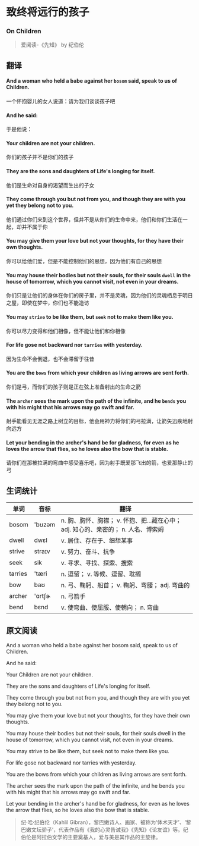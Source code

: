 # 致终将远行的孩子
### On Children
>爱阅读-《先知》 by 纪伯伦

## 翻译
#### And a woman who held a babe against her `bosom` said, speak to us of Children.
一个怀抱婴儿的女人说道：请为我们谈谈孩子吧
#### And he said:
于是他说：
#### Your children are not your children.
你们的孩子并不是你们的孩子
#### They are the sons and daughters of Life's longing for itself.
他们是生命对自身的渴望而生出的子女
#### They come through you but not from you, and though they are with you yet they belong not to you.
他们通过你们来到这个世界，但并不是从你们的生命中来，他们和你们生活在一起，却并不属于你
#### You may give them your love but not your thoughts, for they have their own thoughts.
你可以给他们爱，但是不能控制他们的思想，因为他们有自己的思想
#### You may house their bodies but not their souls, for their souls `dwell` in the house of tomorrow, which you cannot visit, not even in your dreams.
你们只是让他们的身体在你们的房子里，并不是灵魂，因为他们的灵魂栖息于明日之屋，即使在梦中，你们也不能造访
#### You may `strive` to be like them, but `seek` not to make them like you.
你可以尽力变得和他们相像，但不能让他们和你相像
#### For life gose not backward nor `tarries` with yesterday.
因为生命不会倒退，也不会滞留于往昔
#### You are the `bows` from which your children as living arrows are sent forth.
你们是弓，而你们的孩子则是正在弦上准备射出的生命之箭
#### The `archer` sees the mark upon the path of the infinite, and he `bends` you with his might that his arrows may go swift and far.
射手能看见无涯之路上树立的目标，他会用神力将你们的弓拉满，让箭矢迅疾地射向远方
#### Let your bending in the archer's hand be for gladness, for even as he loves the arrow that flies, so he loves also the bow that is stable.
请你们在那被拉满的弯曲中感受喜乐吧，因为射手既爱那飞出的箭，也爱那静止的弓


## 生词统计
| 单词 | 音标 | 翻译
|-|-|-|
| bosom | 'bʊzəm | n. 胸、胸怀、胸襟； v. 怀抱、把...藏在心中； adj. 知心的、亲密的； n. 人名、博索姆 |
| dwell | dwɛl | v. 居住、存在于、细想某事 |
| strive | straɪv | v. 努力、奋斗、抗争 |
| seek | sik | v. 寻求、寻找、探索、搜索 |
| tarries | 'tæri | n. 逗留； v. 等候、逗留、耽搁 |
| bow | baʊ | n. 弓、鞠躬、船首； v. 鞠躬、弯腰； adj. 弯曲的 |
| archer | 'ɑrtʃɚ | n. 弓箭手 |
| bend | bɛnd | v. 使弯曲、使屈服、使朝向； n. 弯曲 |

## 原文阅读
And a woman who held a babe against her bosom said, speak to us of Children.

And he said:

Your Children are not your children.

They are the sons and daughters of Life's longing for itself.

They come through you but not from you, and though they are with you yet they belong not to you.

You may give them your love but not your thoughts, for they have their own thoughts.

You may house their bodies but not their souls, for their souls dwell in the house of tomorrow, which you cannot visit, not even in your dreams.

You may strive to be like them, but seek not to make them like you.

For life gose not backward nor tarries with yesterday.

You are the bows from which your children as living arrows are sent forth.

The archer sees the mark upon the path of the infinite, and he bends you with his might that his arrows may go swift and far.

Let your bending in the archer's hand be for gladness, for even as he loves the arrow that flies, so he loves also the bow that is stable.

>纪·哈·纪伯伦（Kahlil Gibran），黎巴嫩诗人、画家、被称为‘体术天才’、‘黎巴嫩文坛骄子’，代表作品有《我的心灵告诫我》《先知》《论友谊》等。纪伯伦是阿拉伯文学的主要奠基人，爱与美是其作品的主旋律。